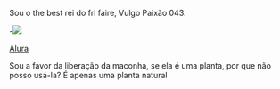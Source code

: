 Sou o the best rei do fri faire, Vulgo Paixão 043.

![]()-![](https://media.tenor.com/hp1sfkUXMrkAAAAM/smokin-loud-loud.gif)

[Alura](alura.com.br)

Sou a favor da liberação da maconha, se ela é uma planta, por que não posso usá-la? É apenas uma planta natural
